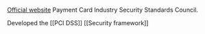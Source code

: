 [Official website](https://www.pcisecuritystandards.org/about_us/)
Payment Card Industry Security Standards Council. 

Developed the [[PCI DSS]] [[Security framework]]